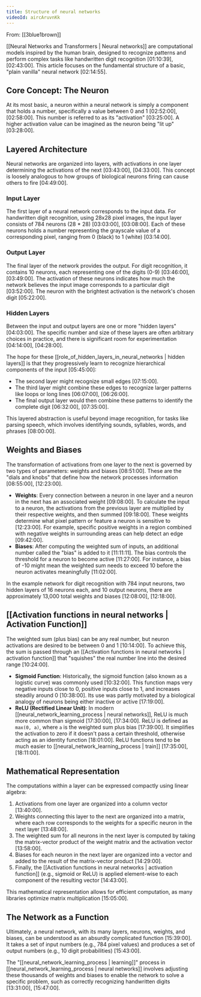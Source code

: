 ```yaml
---
title: Structure of neural networks
videoId: aircAruvnKk
---
```


From: [[3blue1brown]] <br/> 

[[Neural Networks and Transformers | Neural networks]] are computational models inspired by the human brain, designed to recognize patterns and perform complex tasks like handwritten digit recognition <a class="yt-timestamp" data-t="01:10:39">[01:10:39]</a>, <a class="yt-timestamp" data-t="02:43:00">[02:43:00]</a>. This article focuses on the fundamental structure of a basic, "plain vanilla" neural network <a class="yt-timestamp" data-t="02:14:55">[02:14:55]</a>.

## Core Concept: The Neuron

At its most basic, a neuron within a neural network is simply a component that holds a number, specifically a value between 0 and 1 <a class="yt-timestamp" data-t="02:52:00">[02:52:00]</a>, <a class="yt-timestamp" data-t="02:58:00">[02:58:00]</a>. This number is referred to as its "activation" <a class="yt-timestamp" data-t="03:25:00">[03:25:00]</a>. A higher activation value can be imagined as the neuron being "lit up" <a class="yt-timestamp" data-t="03:28:00">[03:28:00]</a>.

## Layered Architecture

Neural networks are organized into layers, with activations in one layer determining the activations of the next <a class="yt-timestamp" data-t="03:43:00">[03:43:00]</a>, <a class="yt-timestamp" data-t="04:33:00">[04:33:00]</a>. This concept is loosely analogous to how groups of biological neurons firing can cause others to fire <a class="yt-timestamp" data-t="04:49:00">[04:49:00]</a>.

### Input Layer
The first layer of a neural network corresponds to the input data. For handwritten digit recognition, using 28x28 pixel images, the input layer consists of 784 neurons (28 * 28) <a class="yt-timestamp" data-t="03:03:00">[03:03:00]</a>, <a class="yt-timestamp" data-t="03:08:00">[03:08:00]</a>. Each of these neurons holds a number representing the grayscale value of a corresponding pixel, ranging from 0 (black) to 1 (white) <a class="yt-timestamp" data-t="03:14:00">[03:14:00]</a>.

### Output Layer
The final layer of the network provides the output. For digit recognition, it contains 10 neurons, each representing one of the digits (0-9) <a class="yt-timestamp" data-t="03:46:00">[03:46:00]</a>, <a class="yt-timestamp" data-t="03:49:00">[03:49:00]</a>. The activation of these neurons indicates how much the network believes the input image corresponds to a particular digit <a class="yt-timestamp" data-t="03:52:00">[03:52:00]</a>. The neuron with the brightest activation is the network's chosen digit <a class="yt-timestamp" data-t="05:22:00">[05:22:00]</a>.

### Hidden Layers
Between the input and output layers are one or more "hidden layers" <a class="yt-timestamp" data-t="04:03:00">[04:03:00]</a>. The specific number and size of these layers are often arbitrary choices in practice, and there is significant room for experimentation <a class="yt-timestamp" data-t="04:14:00">[04:14:00]</a>, <a class="yt-timestamp" data-t="04:28:00">[04:28:00]</a>.

The hope for these [[role_of_hidden_layers_in_neural_networks | hidden layers]] is that they progressively learn to recognize hierarchical components of the input <a class="yt-timestamp" data-t="05:45:00">[05:45:00]</a>:
*   The second layer might recognize small edges <a class="yt-timestamp" data-t="07:15:00">[07:15:00]</a>.
*   The third layer might combine these edges to recognize larger patterns like loops or long lines <a class="yt-timestamp" data-t="06:07:00">[06:07:00]</a>, <a class="yt-timestamp" data-t="06:26:00">[06:26:00]</a>.
*   The final output layer would then combine these patterns to identify the complete digit <a class="yt-timestamp" data-t="06:32:00">[06:32:00]</a>, <a class="yt-timestamp" data-t="07:35:00">[07:35:00]</a>.

This layered abstraction is useful beyond image recognition, for tasks like parsing speech, which involves identifying sounds, syllables, words, and phrases <a class="yt-timestamp" data-t="08:00:00">[08:00:00]</a>.

## Weights and Biases

The transformation of activations from one layer to the next is governed by two types of parameters: weights and biases <a class="yt-timestamp" data-t="08:51:00">[08:51:00]</a>. These are the "dials and knobs" that define how the network processes information <a class="yt-timestamp" data-t="08:55:00">[08:55:00]</a>, <a class="yt-timestamp" data-t="12:23:00">[12:23:00]</a>.

*   **Weights**: Every connection between a neuron in one layer and a neuron in the next has an associated weight <a class="yt-timestamp" data-t="09:08:00">[09:08:00]</a>. To calculate the input to a neuron, the activations from the previous layer are multiplied by their respective weights, and then summed <a class="yt-timestamp" data-t="09:18:00">[09:18:00]</a>. These weights determine what pixel pattern or feature a neuron is sensitive to <a class="yt-timestamp" data-t="12:23:00">[12:23:00]</a>. For example, specific positive weights in a region combined with negative weights in surrounding areas can help detect an edge <a class="yt-timestamp" data-t="09:42:00">[09:42:00]</a>.
*   **Biases**: After computing the weighted sum of inputs, an additional number called the "bias" is added to it <a class="yt-timestamp" data-t="11:11:00">[11:11:11]</a>. The bias controls the threshold for a neuron to become active <a class="yt-timestamp" data-t="11:27:00">[11:27:00]</a>. For instance, a bias of -10 might mean the weighted sum needs to exceed 10 before the neuron activates meaningfully <a class="yt-timestamp" data-t="11:02:00">[11:02:00]</a>.

In the example network for digit recognition with 784 input neurons, two hidden layers of 16 neurons each, and 10 output neurons, there are approximately 13,000 total weights and biases <a class="yt-timestamp" data-t="12:08:00">[12:08:00]</a>, <a class="yt-timestamp" data-t="12:18:00">[12:18:00]</a>.

## [[Activation functions in neural networks | Activation Function]]

The weighted sum (plus bias) can be any real number, but neuron activations are desired to be between 0 and 1 <a class="yt-timestamp" data-t="10:14:00">[10:14:00]</a>. To achieve this, the sum is passed through an [[Activation functions in neural networks | activation function]] that "squishes" the real number line into the desired range <a class="yt-timestamp" data-t="10:24:00">[10:24:00]</a>.

*   **Sigmoid Function**: Historically, the sigmoid function (also known as a logistic curve) was commonly used <a class="yt-timestamp" data-t="10:32:00">[10:32:00]</a>. This function maps very negative inputs close to 0, positive inputs close to 1, and increases steadily around 0 <a class="yt-timestamp" data-t="10:38:00">[10:38:00]</a>. Its use was partly motivated by a biological analogy of neurons being either inactive or active <a class="yt-timestamp" data-t="17:19:00">[17:19:00]</a>.
*   **ReLU (Rectified Linear Unit)**: In modern [[neural_network_learning_process | neural networks]], ReLU is much more common than sigmoid <a class="yt-timestamp" data-t="17:30:00">[17:30:00]</a>, <a class="yt-timestamp" data-t="17:34:00">[17:34:00]</a>. ReLU is defined as `max(0, a)`, where `a` is the weighted sum plus bias <a class="yt-timestamp" data-t="17:39:00">[17:39:00]</a>. It simplifies the activation to zero if it doesn't pass a certain threshold, otherwise acting as an identity function <a class="yt-timestamp" data-t="18:01:00">[18:01:00]</a>. ReLU functions tend to be much easier to [[neural_network_learning_process | train]] <a class="yt-timestamp" data-t="17:35:00">[17:35:00]</a>, <a class="yt-timestamp" data-t="18:11:00">[18:11:00]</a>.

## Mathematical Representation

The computations within a layer can be expressed compactly using linear algebra:
1.  Activations from one layer are organized into a column vector <a class="yt-timestamp" data-t="13:40:00">[13:40:00]</a>.
2.  Weights connecting this layer to the next are organized into a matrix, where each row corresponds to the weights for a specific neuron in the next layer <a class="yt-timestamp" data-t="13:48:00">[13:48:00]</a>.
3.  The weighted sum for all neurons in the next layer is computed by taking the matrix-vector product of the weight matrix and the activation vector <a class="yt-timestamp" data-t="13:58:00">[13:58:00]</a>.
4.  Biases for each neuron in the next layer are organized into a vector and added to the result of the matrix-vector product <a class="yt-timestamp" data-t="14:29:00">[14:29:00]</a>.
5.  Finally, the [[Activation functions in neural networks | activation function]] (e.g., sigmoid or ReLU) is applied element-wise to each component of the resulting vector <a class="yt-timestamp" data-t="14:43:00">[14:43:00]</a>.

This mathematical representation allows for efficient computation, as many libraries optimize matrix multiplication <a class="yt-timestamp" data-t="15:05:00">[15:05:00]</a>.

## The Network as a Function

Ultimately, a neural network, with its many layers, neurons, weights, and biases, can be understood as an absurdly complicated function <a class="yt-timestamp" data-t="15:39:00">[15:39:00]</a>. It takes a set of input numbers (e.g., 784 pixel values) and produces a set of output numbers (e.g., 10 digit probabilities) <a class="yt-timestamp" data-t="15:43:00">[15:43:00]</a>.

The "[[neural_network_learning_process | learning]]" process in [[neural_network_learning_process | neural networks]] involves adjusting these thousands of weights and biases to enable the network to solve a specific problem, such as correctly recognizing handwritten digits <a class="yt-timestamp" data-t="13:31:00">[13:31:00]</a>, <a class="yt-timestamp" data-t="15:47:00">[15:47:00]</a>.